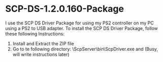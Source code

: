 # SCP-DS-1.2.0.160-Package

I use the SCP DS Driver Package for using my PS2 controller on my PC using a PS2 to USB adapter.
To install the SCP DS Driver Package, follow these following Instructions:

1. Install and Extract the ZIP file 
2. Go to te following directory: \ScpServer\bin\ScpDriver.exe and 
(Busy, will write instructions later)
